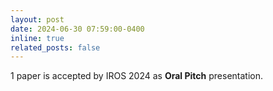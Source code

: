 ```yaml
---
layout: post
date: 2024-06-30 07:59:00-0400
inline: true
related_posts: false
---
```


1 paper is accepted by IROS 2024 as <strong>Oral Pitch</strong> presentation.